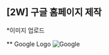 ## [2W] 구글 홈페이지 제작
*이미지 업로드

** Google Logo
![Google](https://github.com/ju-hyeon/ReactProject/assets/62934706/6c10fcc0-a960-4e19-b04e-6a400e0c4174)
